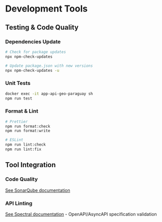 # Development Tools

## Testing & Code Quality

### Dependencies Update

```bash
# Check for package updates
npx npm-check-updates

# Update package.json with new versions
npx npm-check-updates -u
```

### Unit Tests

```bash
docker exec -it app-api-geo-paraguay sh
npm run test
```

### Format & Lint

```bash
# Prettier
npm run format:check
npm run format:write

# ESLint
npm run lint:check
npm run lint:fix
```

## Tool Integration

### Code Quality

[See SonarQube documentation](sonarqube.md)

### API Linting

[See Spectral documentation](spectral.md) - OpenAPI/AsyncAPI specification validation
